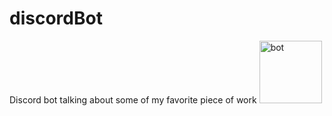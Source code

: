 # discordBot
Discord bot talking about some of my favorite piece of work
<img src="https://imgur.com/a/iC9E8ru" alt="bot" style="height: 100px; width:100px;"/>

